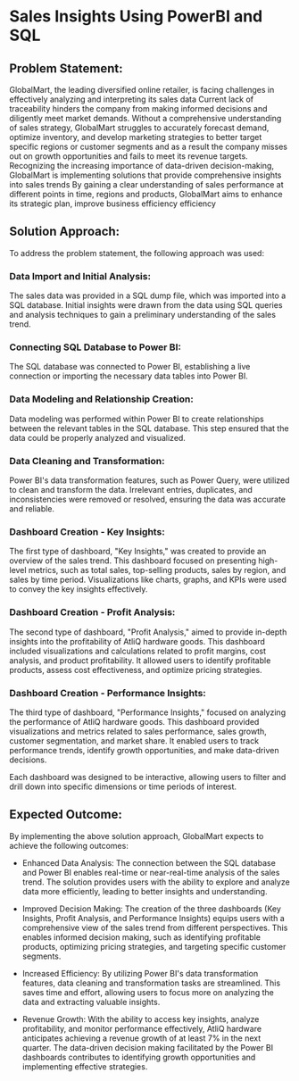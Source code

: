 # Sales Insights Using PowerBI and SQL

## Problem Statement:
GlobalMart, the leading diversified online retailer, is facing challenges in effectively analyzing and interpreting its sales data Current lack of traceability hinders the company from making informed decisions and diligently meet market demands. Without a comprehensive understanding of sales strategy, GlobalMart struggles to accurately forecast demand, optimize inventory, and develop marketing strategies to better target specific regions or customer segments and as a result the company misses out on growth opportunities and fails to meet its revenue targets. Recognizing the increasing importance of data-driven decision-making, GlobalMart is implementing solutions that provide comprehensive insights into sales trends By gaining a clear understanding of sales performance at different points in time, regions and products, GlobalMart aims to enhance its strategic plan, improve business efficiency efficiency


## Solution Approach:

To address the problem statement, the following approach was used:

### Data Import and Initial Analysis: 
  The sales data was provided in a SQL dump file, which was imported into a SQL database. Initial insights were drawn from the data using SQL queries and analysis techniques to gain a preliminary understanding of the sales trend.

###   Connecting SQL Database to Power BI: 
  The SQL database was connected to Power BI, establishing a live connection or importing the necessary data tables into Power BI.

###  Data Modeling and Relationship Creation: 
   Data modeling was performed within Power BI to create relationships between the relevant tables in the SQL database. This step ensured that the data could be properly analyzed and visualized.

### Data Cleaning and Transformation: 
Power BI's data transformation features, such as Power Query, were utilized to clean and transform the data. Irrelevant entries, duplicates, and inconsistencies were removed or resolved, ensuring the data was accurate and reliable.

###  Dashboard Creation - Key Insights: 
The first type of dashboard, "Key Insights," was created to provide an overview of the sales trend. This dashboard focused on presenting high-level metrics, such as total sales, top-selling products, sales by region, and sales by time period. Visualizations like charts, graphs, and KPIs were used to convey the key insights effectively.

###  Dashboard Creation - Profit Analysis: 
The second type of dashboard, "Profit Analysis," aimed to provide in-depth insights into the profitability of AtliQ hardware goods. This dashboard included visualizations and calculations related to profit margins, cost analysis, and product profitability. It allowed users to identify profitable products, assess cost effectiveness, and optimize pricing strategies.

###  Dashboard Creation - Performance Insights: 
The third type of dashboard, "Performance Insights," focused on analyzing the performance of AtliQ hardware goods. This dashboard provided visualizations and metrics related to sales performance, sales growth, customer segmentation, and market share. It enabled users to track performance trends, identify growth opportunities, and make data-driven decisions.

Each dashboard was designed to be interactive, allowing users to filter and drill down into specific dimensions or time periods of interest.

## Expected Outcome:
By implementing the above solution approach, GlobalMart expects to achieve the following outcomes:

   * Enhanced Data Analysis: The connection between the SQL database and Power BI enables real-time or near-real-time analysis of the sales trend. The solution provides users with the ability to explore and analyze data more efficiently, leading to better insights and understanding.

   * Improved Decision Making: The creation of the three dashboards (Key Insights, Profit Analysis, and Performance Insights) equips users with a comprehensive view of the sales trend from different perspectives. This enables informed decision making, such as identifying profitable products, optimizing pricing strategies, and targeting specific customer segments.

   * Increased Efficiency: By utilizing Power BI's data transformation features, data cleaning and transformation tasks are streamlined. This saves time and effort, allowing users to focus more on analyzing the data and extracting valuable insights.

   * Revenue Growth: With the ability to access key insights, analyze profitability, and monitor performance effectively, AtliQ hardware anticipates achieving a revenue growth of at least 7% in the next quarter. The data-driven decision making facilitated by the Power BI dashboards contributes to identifying growth opportunities and implementing effective strategies.

